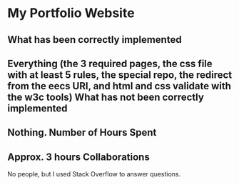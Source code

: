 My Portfolio Website
====================
What has been correctly implemented
-----------------------------------
Everything (the 3 required pages, the css file with at least 5 rules, the special repo, the redirect from the eecs URI, and html and css validate with the w3c tools)
What has not been correctly implemented
---------------------------------------
Nothing.
Number of Hours Spent
---------------------
Approx. 3 hours
Collaborations
--------------
No people, but I used Stack Overflow to answer questions.